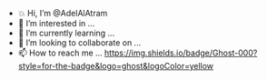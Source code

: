 - 💥 Hi, I’m @AdelAlAtram
- 👀 I’m interested in ...
- 🌱 I’m currently learning ...
- 💞️ I’m looking to collaborate on ...
- 📫 How to reach me ...
https://img.shields.io/badge/Ghost-000?style=for-the-badge&logo=ghost&logoColor=yellow
<!---
AdelAlAtram/AdelAlAtram is a ✨ special ✨ repository because its `README.md` (this file) appears on your GitHub profile.
You can click the Preview link to take a look at your changes.
--->
